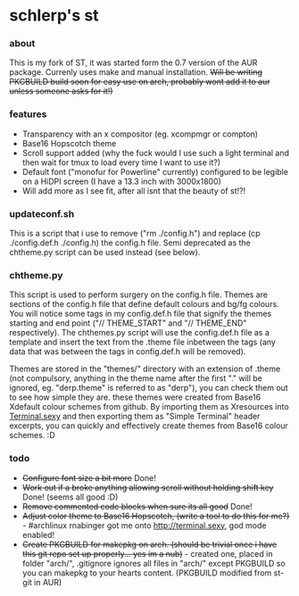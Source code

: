 # schlerp's st

### about
This is my fork of ST, it was started form the 0.7 version of the AUR package. Currenly uses make and manual installation. ~~Will be writing PKGBUILD build soon for easy use on arch, probably wont add it to aur unless someone asks for it!)~~

### features

  * Transparency with an x compositor (eg. xcompmgr or compton)
  * Base16 Hopscotch theme
  * Scroll support added (why the fuck would I use such a light terminal and then wait for tmux to load every time I want to use it?)
  * Default font ("monofur for Powerline" currently) configured to be legible on a HiDPI screen (I have a 13.3 inch with 3000x1800)
  * Will add more as I see fit, after all isnt that the beauty of st!?!

### updateconf.sh
This is a script that i use to remove ("rm ./config.h") and replace (cp ./config.def.h ./config.h) the config.h file. Semi deprecated as the chtheme.py script can be used instead (see below).

### chtheme.py
This script is used to perform surgery on the config.h file. Themes are sections of the config.h file that define default colours and bg/fg colours. You will notice some tags in my config.def.h file that signify the themes starting and end point ("// THEME_START" and "// THEME_END" respectively). The chthemes.py script will use the config.def.h file as a template and insert the text from the .theme file inbetween the tags (any data that was between the tags in config.def.h will be removed).

Themes are stored in the "themes/" directory with an extension of .theme (not compulsory, anything in the theme name after the first "." will be ignored, eg. "derp.theme" is referred to as "derp"), you can check them out to see how simple they are. these themes were created from Base16 Xdefault colour schemes from github. By importing them as Xresources into [Terminal.sexy](http://terminal.sexy) and then exporting them as "Simple Terminal" header excerpts, you can quickly and effectively create themes from Base16 colour schemes. :D

### todo

  * ~~Configure font size a bit more~~ Done!
  * ~~Work out if a broke anything allowing scroll without holding shift key~~ Done! (seems all good :D)
  * ~~Remove commented code blocks when sure its all good~~ Done!
  * ~~Adjust color theme to Base16 Hopscotch, (write a tool to do this for me?)~~ - #archlinux rnabinger got me onto http://terminal.sexy, god mode enabled!
  * ~~Create PKGBUILD for makepkg on arch. (should be trivial once i have this git repo set up properly... yes im a nub)~~ - created one, placed in folder "arch/", .gitignore ignores all files in "arch/" except PKGBUILD so you can makepkg to your hearts content. (PKGBUILD modified from st-git in AUR)